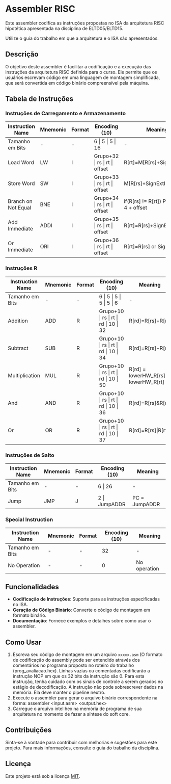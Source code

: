 # Assembler RISC

Este assembler codifica as instruções propostas no ISA da arquitetura RISC hipotética apresentada na disciplina de ELTD05/ELTD15. 

Utilize o guia do trabalho em que a arquitetura e o ISA são apresentados.

## Descrição

O objetivo deste assembler é facilitar a codificação e a execução das instruções da arquitetura RISC definida para o curso. Ele permite que os usuários escrevam código em uma linguagem de montagem simplificada, que será convertida em código binário compreensível pela máquina.



<!-- ## ISA da arquitetura proposta

# Tabela de Instruções

## Instruções de Carregamento e Armazenamento

| Instruction Name               | Mnemonic | Format | Encoding (10)                    | Meaning                                   |
|--------------------------------|----------|--------|----------------------------------|-------------------------------------------|
| Tamanho em Bits                | -        |   -    | 6        | 5  | 5  | 16          |                                           |
| Load Word                      | LW       | I      | Grupo+32 | rs | rt | offset      | R[rt]=M[R[rs]+SignExtImm]                 |
| Store Word                     | SW       | I      | Grupo+33 | rs | rt | offset      | M[R[rs]+SignExtImm]=R[rt]                 |
| Branch on Not Equal            | BNE      | I      | Grupo+34 | rs | rt | offset      | if(R[rs] != R[rt]) PC = PC + 4 + offset   |
| Add Immediate                  | ADDI     | I      | Grupo+35 | rs | rt | offset      | R[rt]=R[rs]+SignExtImm                    |
| Or Immediate                   | ORI      | I      | Grupo+36 | rs | rt | offset      | R[rt]=R[rs] or SignExtImm                 |


## Instruções R

| Instruction Name  | Mnemonic  |     Format    | Encoding (10)                      | Meaning                              |
|-------------------|-----------|----------------------------------------------------|--------------------------------------|
| Tamanho em Bits   |   -             -         | 6         | 5  | 5  | 5  | 5  | 6  |          -                           |
| Addition          | ADD       | R             | Grupo+10  | rs | rt | rd | 10 | 32 | R[rd]=R[rs]+R[rt]                    |
| Subtract          | SUB       | R             | Grupo+10  | rs | rt | rd | 10 | 34 | R[rd]=R[rs]-R[rt]                    |
| Multiplication    | MUL       | R             | Grupo+10  | rs | rt | rd | 10 | 50 | R[rd] = lowerHW_R[rs] * lowerHW_R[rt]|    
| And               | AND       | R             | Grupo+10  | rs | rt | rd | 10 | 36 | R[rd]=R[rs]&R[rt]                    |
| Or                | OR        | R             | Grupo+10  | rs | rt | rd | 10 | 37 | R[rd]=R[rs]|R[rt]                    |

## Instruções de Salto

| Instruction Name               | Mnemonic | Format    | Encoding (10) | Meaning           |
|--------------------------------|----------|-----------|---------------|-------------------|
| Tamanho em Bits                     -          -      | 6 |       26  |        -          | 
| Jump                           | JMP      | J         | 2 | JumpADDR  |  PC = JumpADDR    |

## Special Instruction

| Instruction Name               | Mnemonic | Format    | Encoding (10) | Meaning           |
|--------------------------------|----------|-----------|---------------|-------------------|
| Tamanho em Bits                     -          -      |    32         |        -          | 
| No Operation                   |          |    -      |     0         | No operation      |


-->


<h2>Tabela de Instruções</h2>

<h3>Instruções de Carregamento e Armazenamento</h3>

<table>
  <thead>
    <tr>
      <th>Instruction Name</th>
      <th>Mnemonic</th>
      <th>Format</th>
      <th style="width: 400px;">Encoding (10)</th>
      <th>Meaning</th>
    </tr>
  </thead>
  <tbody>
    <tr>
      <td>Tamanho em Bits</td>
      <td>-</td>
      <td>-</td>
      <td>6 | 5 | 5 | 16</td>
      <td>-</td>
    </tr>
    <tr>
      <td>Load Word</td>
      <td>LW</td>
      <td>I</td>
      <td>Grupo+32 | rs | rt | offset</td>
      <td>R[rt]=M[R[rs]+SignExtImm]</td>
    </tr>
    <tr>
      <td>Store Word</td>
      <td>SW</td>
      <td>I</td>
      <td>Grupo+33 | rs | rt | offset</td>
      <td>M[R[rs]+SignExtImm]=R[rt]</td>
    </tr>
    <tr>
      <td>Branch on Not Equal</td>
      <td>BNE</td>
      <td>I</td>
      <td>Grupo+34 | rs | rt | offset</td>
      <td>if(R[rs] != R[rt]) PC = PC + 4 + offset</td>
    </tr>
    <tr>
      <td>Add Immediate</td>
      <td>ADDI</td>
      <td>I</td>
      <td>Grupo+35 | rs | rt | offset</td>
      <td>R[rt]=R[rs]+SignExtImm</td>
    </tr>
    <tr>
      <td>Or Immediate</td>
      <td>ORI</td>
      <td>I</td>
      <td>Grupo+36 | rs | rt | offset</td>
      <td>R[rt]=R[rs] or SignExtImm</td>
    </tr>
  </tbody>
</table>

<h3>Instruções R</h3>

<table>
  <thead>
    <tr>
      <th>Instruction Name</th>
      <th>Mnemonic</th>
      <th>Format</th>
      <th>Encoding (10)</th>
      <th>Meaning</th>
    </tr>
  </thead>
  <tbody>
    <tr>
      <td>Tamanho em Bits</td>
      <td>-</td>
      <td>-</td>
      <td>6 | 5 | 5 | 5 | 5 | 6</td>
      <td>-</td>
    </tr>
    <tr>
      <td>Addition</td>
      <td>ADD</td>
      <td>R</td>
      <td>Grupo+10 | rs | rt | rd | 10 | 32</td>
      <td>R[rd]=R[rs]+R[rt]</td>
    </tr>
    <tr>
      <td>Subtract</td>
      <td>SUB</td>
      <td>R</td>
      <td>Grupo+10 | rs | rt | rd | 10 | 34</td>
      <td>R[rd]=R[rs]-R[rt]</td>
    </tr>
    <tr>
      <td>Multiplication</td>
      <td>MUL</td>
      <td>R</td>
      <td>Grupo+10 | rs | rt | rd | 10 | 50</td>
      <td>R[rd] = lowerHW_R[rs] * lowerHW_R[rt]</td>
    </tr>
    <tr>
      <td>And</td>
      <td>AND</td>
      <td>R</td>
      <td>Grupo+10 | rs | rt | rd | 10 | 36</td>
      <td>R[rd]=R[rs]&R[rt]</td>
    </tr>
    <tr>
      <td>Or</td>
      <td>OR</td>
      <td>R</td>
      <td>Grupo+10 | rs | rt | rd | 10 | 37</td>
      <td>R[rd]=R[rs]|R[rt]</td>
    </tr>
  </tbody>
</table>

<h3>Instruções de Salto</h3>

<table>
  <thead>
    <tr>
      <th>Instruction Name</th>
      <th>Mnemonic</th>
      <th>Format</th>
      <th>Encoding (10)</th>
      <th>Meaning</th>
    </tr>
  </thead>
  <tbody>
    <tr>
      <td>Tamanho em Bits</td>
      <td>-</td>
      <td>-</td>
      <td>6 | 26</td>
      <td>-</td>
    </tr>
    <tr>
      <td>Jump</td>
      <td>JMP</td>
      <td>J</td>
      <td>2 | JumpADDR</td>
      <td>PC = JumpADDR</td>
    </tr>
  </tbody>
</table>

<h3>Special Instruction</h3>

<table>
  <thead>
    <tr>
      <th>Instruction Name</th>
      <th>Mnemonic</th>
      <th>Format</th>
      <th>Encoding (10)</th>
      <th>Meaning</th>
    </tr>
  </thead>
  <tbody>
    <tr>
      <td>Tamanho em Bits</td>
      <td>-</td>
      <td>-</td>
      <td>32</td>
      <td>-</td>
    </tr>
    <tr>
      <td>No Operation</td>
      <td>-</td>
      <td>-</td>
      <td>0</td>
      <td>No operation</td>
    </tr>
  </tbody>
</table>




## Funcionalidades

- **Codificação de Instruções**: Suporte para as instruções especificadas no ISA.
- **Geração de Código Binário**: Converte o código de montagem em formato binário.
- **Documentação**: Fornece exemplos e detalhes sobre como usar o assembler.

## Como Usar

1. Escreva seu código de montagem em um  arquivo `xxxxx.asm` (O formato de codificação do assembly pode ser entendido através dos comentários no programa proposto no roteiro do trabalho (prog_avaliacao.hex). Linhas vazias ou comentadas codificarão a instrução NOP em que os 32 bits da instrução são 0. Para esta instrução, tenha cuidado com os sinais de controle a serem gerados no estágio de decodificação. A instrução não pode sobrescrever dados na memória. Ela deve manter o pipeline neutro.
2. Execute o assembler para gerar o arquivo binário correspondente na forma: assembler <input.asm> <grupo> <output.hex>
3. Carregue o arquivo intel hex na memória de programa de sua arquitetura no momento de fazer a síntese do soft core.

## Contribuições

Sinta-se à vontade para contribuir com melhorias e sugestões para este projeto. Para mais informações, consulte o guia do trabalho da disciplina.

## Licença

Este projeto está sob a licença [MIT](LICENSE).

